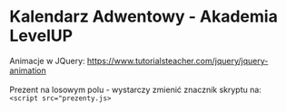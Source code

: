 # Kalendarz Adwentowy - Akademia LevelUP

Animacje w JQuery:
https://www.tutorialsteacher.com/jquery/jquery-animation
<br/>
<br/>
Prezent na losowym polu - wystarczy zmienić znacznik skryptu na: <br>
 <code><script src="prezenty.js></script></code>
